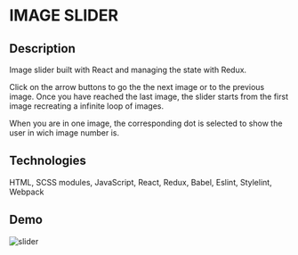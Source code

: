 # IMAGE SLIDER

## Description
Image slider built with React and managing the state with Redux.

Click on the arrow buttons to go the the next image or to the previous image. Once you have reached the last image, the slider starts from the first image recreating a infinite loop of images. 

When you are in one image, the corresponding dot is selected to show the user in wich image number is.

## Technologies
HTML, SCSS modules, JavaScript, React, Redux, Babel, Eslint, Stylelint, Webpack

## Demo

![slider](https://user-images.githubusercontent.com/72414745/101049223-9dd67e80-3583-11eb-9e73-c19414baa8e6.gif)

